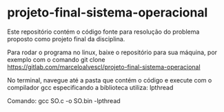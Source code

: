 # projeto-final-sistema-operacional

Este repositório contém o código fonte para resolução do problema proposto como projeto final da disciplina.

Para rodar o programa no linux, baixe o repositório para sua máquina, por exemplo com o comando git clone https://gitlab.com/marceloalvescl/projeto-final-sistema-operacional

No terminal, navegue até a pasta que contém o código e execute com o compilador gcc especificando a biblioteca utiliza: lpthread

Comando: gcc SO.c -o SO.bin -lpthread